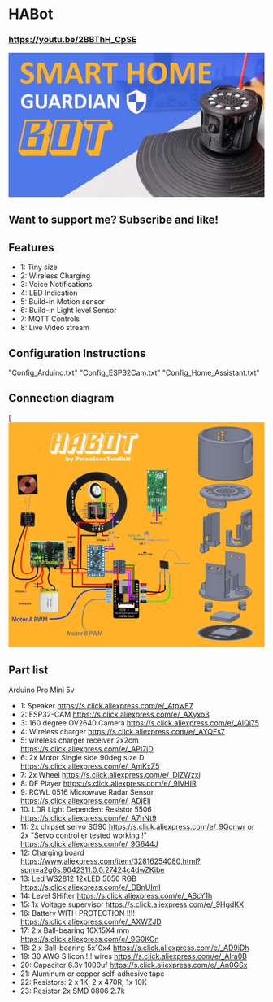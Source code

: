 # HABot

### https://youtu.be/2BBThH_CpSE

[![habot](https://github.com/PricelessToolkit/Smart-Home-Security-Guardian-Bot/blob/main/Images/Thumbinal_HABot.jpg)](https://youtu.be/2BBThH_CpSE)


## Want to support me? Subscribe and like!



## Features

* 1: Tiny size
* 2: Wireless Charging
* 3: Voice Notifications
* 4: LED Indication
* 5: Build-in Motion sensor
* 6: Build-in Light level Sensor
* 7: MQTT Controls
* 8: Live Video stream



## Configuration Instructions
"Config_Arduino.txt" "Config_ESP32Cam.txt" "Config_Home_Assistant.txt"











## Connection diagram

[![Connectiondiagram](https://github.com/PricelessToolkit/Smart-Home-Security-Guardian-Bot/blob/main/Images/schemeFull.jpg)










## Part list

Arduino Pro Mini 5v
* 1: Speaker https://s.click.aliexpress.com/e/_AtpwE7
* 2: ESP32-CAM https://s.click.aliexpress.com/e/_AXyxo3
* 3: 160 degree OV2640 Camera https://s.click.aliexpress.com/e/_AlQi75
* 4: Wireless charger https://s.click.aliexpress.com/e/_AYQFs7
* 5: wireless charger receiver 2x2cm https://s.click.aliexpress.com/e/_API7jD
* 6: 2x Motor Single side 90deg size D https://s.click.aliexpress.com/e/_AmKxZ5
* 7: 2x Wheel https://s.click.aliexpress.com/e/_DlZWzxj
* 8: DF Player https://s.click.aliexpress.com/e/_9IVHIR
* 9: RCWL 0516 Microwave Radar Sensor https://s.click.aliexpress.com/e/_ADjEIj
* 10: LDR Light Dependent Resistor 5506 https://s.click.aliexpress.com/e/_A7hNt9
* 11: 2x chipset servo SG90  https://s.click.aliexpress.com/e/_9Qcnwr   or 2x "Servo controller tested working !" https://s.click.aliexpress.com/e/_9G644J
* 12: Charging board https://www.aliexpress.com/item/32816254080.html?spm=a2g0s.9042311.0.0.27424c4dwZKibe
* 13: Led WS2812 12xLED 5050 RGB https://s.click.aliexpress.com/e/_DBnUIml
* 14: Level SHifter https://s.click.aliexpress.com/e/_AScY1h
* 15: 1x Voltage supervisor https://s.click.aliexpress.com/e/_9HgdKX
* 16: Battery WITH PROTECTION !!!! https://s.click.aliexpress.com/e/_AXWZJD
* 17: 2 x Ball-bearing 10X15X4 mm https://s.click.aliexpress.com/e/_9G0KCn
* 18: 2 x Ball-bearing 5x10x4 https://s.click.aliexpress.com/e/_AD9iDh
* 19: 30 AWG Silicon !!! wires https://s.click.aliexpress.com/e/_Alra0B
* 20: Capacitor 6.3v 1000uf https://s.click.aliexpress.com/e/_An0GSx
* 21: Aluminum or copper self-adhesive tape
* 22: Resistors: 2 x 1K, 2 x 470R, 1x 10K
* 23: Resistor 2x SMD 0806 2.7k

